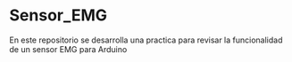 # Sensor_EMG
En este repositorio se  desarrolla una practica para revisar la funcionalidad de un sensor EMG para Arduino
